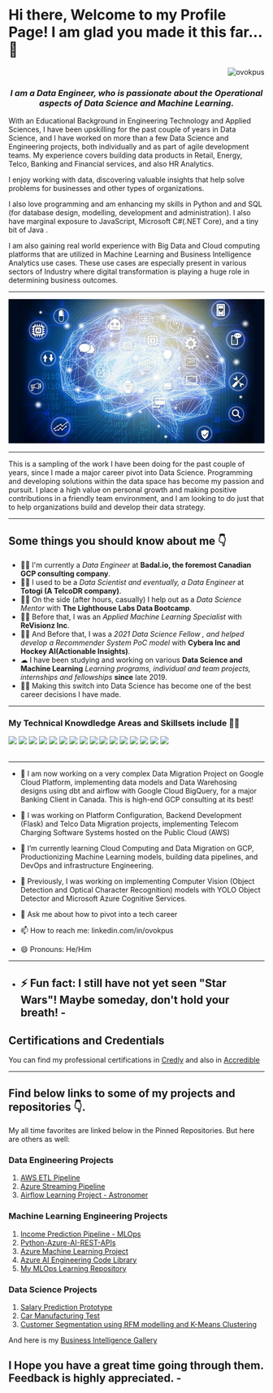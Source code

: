 # Hi there, Welcome to my Profile Page! I am glad you made it this far... 👋

<div align="right">
    <img src="https://komarev.com/ghpvc/?username=ovokpus" alt="ovokpus">
</div>

<h3 align="center"><em>I am a Data Engineer, who is passionate about the Operational aspects of Data Science and Machine Learning.</em></h3>

<p>With an Educational Background in Engineering Technology and Applied Sciences, I have been upskilling for the past couple of years in Data Science, and I have worked on more than a few Data Science and Engineering projects, both individually and as part of agile development teams. My experience covers building data products in Retail, Energy, Telco, Banking and Financial services, and also HR Analytics.
</p>

<p>I enjoy working with data, discovering valuable insights that help solve problems for businesses and other types of organizations.</p>

<p>I also love programming and am enhancing my skills in Python and and SQL (for database design, modelling, development and administration). I also have marginal exposure to JavaScript, Microsoft C#(.NET Core), and a tiny bit of Java . </p>

<p>I am also gaining real world experience with Big Data and Cloud computing platforms that are utilized in Machine Learning and Business Intelligence Analytics use cases. These use cases are especially present in various sectors of Industry where digital transformation is playing a huge role in determining business outcomes.</p>

<hr>
<div align="right"><img src="img/img1.jpg"></div>
</hr>

<hr>
<p>This is a sampling of the work I have been doing for the past couple of years, since I made a major career pivot into Data Science. Programming and developing solutions within the data space has become my passion and pursuit. I place a high value on personal growth and making positive contributions in a friendly team environment, and I am looking to do just that to help organizations build and develop their data strategy.</p>
</hr>

<hr>
<h2> Some things you should know about me 👇</h2>
<ul>
<li>👨‍💻 I'm currently a <em> Data Engineer </em> at <strong>Badal.io, the foremost Canadian GCP consulting company</strong>.</li>
<li>👨‍💻 I used to be a <em> Data Scientist and eventually, a Data Engineer </em> at <strong>Totogi (A TelcoDR company)</strong>.</li>
<li>👨‍🔬 On the side (after hours, casually) I help out as a <em>Data Science Mentor</em> with <strong>The Lighthouse Labs Data Bootcamp</strong>.</li>
<li>👨‍🔬 Before that, I was an <em>Applied Machine Learning Specialist</em> with <strong>ReVisionz Inc</strong>.</li>
<li>👨‍🔬 And Before that, I was a <em>2021 Data Science Fellow , and helped develop a Recommender System PoC model</em> with <strong>Cybera Inc and Hockey AI(Actionable Insights)</strong>.</li>
<li>☁  I have been studying and working on various <strong>Data Science and Machine Learning</strong> <em>Learning programs, individual and team projects, internships and fellowships</em>  <strong>since</strong> late 2019.</li>
<li>👨‍🎓 Making this switch into Data Science has become one of the best career decisions I have made.</li>
</ul>
<hr>

<h3>My Technical Knowdledge Areas and Skillsets include 👨‍💻</h3>
<div>
    <img src="https://img.shields.io/badge/python-%2314354C.svg?style=for-the-badge&logo=python&logoColor=white">
    <img src="https://img.shields.io/badge/postgres-%23316192.svg?style=for-the-badge&logo=postgresql&logoColor=white">
    <img src="https://img.shields.io/badge/scikit--learn-%23F7931E.svg?style=for-the-badge&logo=scikit-learn&logoColor=white">
    <img src="https://img.shields.io/badge/pandas-%23150458.svg?style=for-the-badge&logo=pandas&logoColor=white">
    <img src="https://img.shields.io/badge/numpy-%23013243.svg?style=for-the-badge&logo=numpy&logoColor=white">
    <img src="https://img.shields.io/badge/TensorFlow-%23FF6F00.svg?style=for-the-badge&logo=TensorFlow&logoColor=white">
    <img src="https://img.shields.io/badge/git-%23F05033.svg?style=for-the-badge&logo=git&logoColor=white">
    <img src="https://img.shields.io/badge/html5-%23E34F26.svg?style=for-the-badge&logo=html5&logoColor=white">
    <img src="https://img.shields.io/badge/css3-%231572B6.svg?style=for-the-badge&logo=css3&logoColor=white">
    <img src="https://img.shields.io/badge/bootstrap-%23563D7C.svg?style=for-the-badge&logo=bootstrap&logoColor=white">
    <img src="https://img.shields.io/badge/AWS-%23FF9900.svg?style=for-the-badge&logo=amazon-aws&logoColor=white">
    <img src="https://img.shields.io/badge/-POWER%20BI-pink">
    <img src="https://img.shields.io/badge/-MICROSOFT%20AZURE-blue">
    <img src="https://img.shields.io/badge/-T--SQL-blue">
    <img src="https://img.shields.io/badge/-MACHINE%20LEARING-brightgreen">
    <img src="https://img.shields.io/badge/-DATABASE%20DESIGN%20AND%20ADMINISTRATION-red">

</div>
<br>
<hr>

- 🔭 I am now working on a very complex Data Migration Project on Google Cloud Platform, implementing data models and Data Warehosing designs using dbt and airflow with Google Cloud BigQuery, for a major Banking Client in Canada. This is high-end GCP consulting at its best!
- 🔭 I was working on Platform Configuration, Backend Development (Flask) and Telco Data Migration projects, implementing Telecom Charging Software Systems hosted on the Public Cloud (AWS)
- 🌱 I’m currently learning Cloud Computing and Data Migration on GCP, Productionizing Machine Learning models, building data pipelines, and DevOps and infrastructure Engineering.
- 🌱 Previously, I was working on implementing Computer Vision (Object Detection and Optical Character Recognition) models with YOLO Object Detector and Microsoft Azure Cognitive Services.

- 💬 Ask me about how to pivot into a tech career
- 📫 How to reach me: linkedin.com/in/ovokpus
- 😄 Pronouns: He/Him

---

- ## ⚡ Fun fact: I still have not yet seen "Star Wars"! Maybe someday, don't hold your breath! -

## Certifications and Credentials

You can find my professional certifications in [Credly](https://www.credly.com/users/ovo) and also in [Accredible](https://scl.io/Rp328W3)

---

## Find below links to some of my projects and repositories 👇.

My all time favorites are linked below in the Pinned Repositories. But here are others as well:

### Data Engineering Projects

1. [AWS ETL Pipeline](https://github.com/ovokpus/AWS-ETL-Pipeline)
2. [Azure Streaming Pipeline](https://github.com/ovokpus/Azure-Streaming-Pipeline)
3. [Airflow Learning Project - Astronomer](https://github.com/ovokpus/my-airflow-learning-project)

### Machine Learning Engineering Projects

1. [Income Prediction Pipeline - MLOps](https://github.com/ovokpus/Income-Prediction-Pipeline)
2. [Python-Azure-AI-REST-APIs](https://github.com/ovokpus/Python-Azure-AI-REST-APIs)
3. [Azure Machine Learning Project](https://github.com/ovokpus/Azure-Machine-Learning-Project)
4. [Azure AI Engineering Code Library](https://github.com/ovokpus/Azure-AI-Engineer-Code-Library)
5. [My MLOps Learning Repository](https://github.com/ovokpus/MLOps-Learn)

### Data Science Projects

1. [Salary Prediction Prototype](https://github.com/ovokpus/Salary-Prediction)
2. [Car Manufacturing Test](https://github.com/ovokpus/Car-Manufacturing-Test)
3. [Customer Segmentation using RFM modelling and K-Means Clustering](https://github.com/ovokpus/Customer-Segmentation)

And here is my [Business Intelligence Gallery](https://github.com/ovokpus/my-bi-gallery)

## I Hope you have a great time going through them. Feedback is highly appreciated. -
